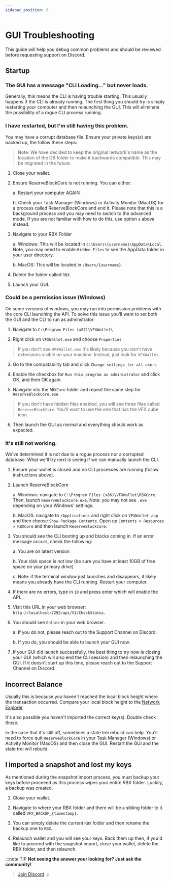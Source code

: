 ```yaml
---
sidebar_position: 6
---
```


# GUI Troubleshooting

This guide will help you debug common problems and should be reviewed before requesting support on Discord.

## Startup

### The GUI has a message "CLI Loading..." but never loads.

Generally, this means the CLI is having trouble starting. This usually happens if the CLI is already running.
The first thing you should try is simply restarting your computer and then relaunching the GUI. This will eliminate the possibility of a rogue CLI process running.

### I have restarted, but I'm still having this problem.

You may have a corrupt database file. Ensure your private keys(s) are backed up, the follow these steps:

> Note: We have decided to keep the original network's name as the location of the DB folder to make it backwards compatible. This may be migrated in the future.

1. Close your wallet.

2. Ensure ReserveBlockCore is not running. You can either:

    a. Restart your computer AGAIN

    b. Check your Task Manager (Windows) or Activity Monitor (MacOS) for a process called ReserveBlockCore and end it. Please note that this is a background process and you may need to switch to the advanced mode. If you are not familiar with how to do this, use option `a` above instead.

3. Navigate to your RBX Folder


    a. Windows: This will be located in `C:\Users\{username}\AppData\Local`. Note, you may need to enable `Hidden Files` to see the AppData folder in your user directory.

    b. MacOS: This will be located in `/Users/{username}`.

4. Delete the folder called `RBX`.

5. Launch your GUI.

### Could be a permission issue (Windows)

On some versions of windows, you may run into permission problems with the core CLI launching the API. To solve this issue you'll want to set both the GUI and the CLI to run as adminstrator:

1. Navigate to `C:\Program Files (x87)\VFXWallet\`

2. Right click on `VFXWallet.exe` and choose `Properties`
> If you don't see `VFXWallet.exe` it's likely because you don't have extensions visible on your machine. Instead, just look for `VFXWallet`.

3. Go to the compatability tab and click `Change settings for all users`

4. Enable the checkbox for `Run this program as administrator` and click OK, and then OK again.

5. Navigate into the `RBXCore` folder and repeat the same step for `ReserveBlockCore.exe`
> If you don't have hidden files enabled, you will see three files called `ReserveBlockCore`. You'll want to use the one that has the VFX cube icon.

6. Then launch the GUI as normal and everything should work as expected.

### It's still not working.

We've determined it is not due to a rogue process nor a corrupted database. What we'll try next is seeing if we can manually launch the CLI.

1. Ensure your wallet is closed and no CLI processes are running (follow instructions above).

2. Launch ReserveBlockCore

    a. Windows: navigate to `C:\Program Files (x86)\VFXWallet\RBXCore`. Then, launch `ReserveBlockCore.exe`. Note: you may not see `.exe` depending on your Windows' settings.

    b. MacOS: navigate to `/Applications` and right click on `VFXWallet.app` and then choose `Show Package Contents`. Open up `Contents > Resources > RBXCore` and then launch `ReserveBlockCore`.

3. You should see the CLI booting up and blocks coming in. If an error message occurs, check the following:

    a. You are on latest version

    b. Your disk space is not low (be sure you have at least 10GB of free space on your primary drive)

    c. Note: if the terminal window just launches and disappears, it likely means you already have the CLI running. Restart your computer.

4. If there are no errors, type in `10` and press enter which will enable the API.

5. Visit this URL in your web browser: `http://localhost:7292/api/V1/CheckStatus`. 

6. You should see `Online` in your web browser. 

    a. If you do not, please reach out to the Support Channel on Discord.
    
    b. If you do, you should be able to launch your GUI now.

7. If your GUI did launch successfully, the best thing to try now is closing your GUI (which will also end the CLI session) and then relaunching the GUI. If it doesn't start up this time, please reach out to the Support Channel on Discord.  
    

## Incorrect Balance

Usually this is because you haven't reached the local block height where the transaction occurred. Compare your local block height to the [Network Explorer](https://spyglass.verifiedx.io).

It's also possible you haven't imported the correct key(s). Double check those.

In the case that it's still off, sometimes a state trei rebuild can help. You'll need to force quit `ReserveBlockCore` in your Task Manager (Windows) or Activity Monitor (MacOS) and then close the GUI. Restart the GUI and the state trei will rebuild.

## I imported a snapshot and lost my keys

As mentioned during the snapshot import process, you must backup your keys before proceeed as this process wipes your entire RBX folder. Luckily, a backup was created. 

1. Close your wallet.

2. Navigate to where your RBX folder and there will be a sibling folder to it called `VFX_BACKUP_{timestamp}`. 

3. You can simply delete the current `RBX` folder and then rename the backup one to `RBX`.

4. Relaunch wallet and you will see your keys. Back them up then, if you'd like to proceed with the snapshot import, close your wallet, delete the RBX folder, and then relaunch.


:::note TIP
**Not seeing the answer your looking for? Just ask the community!**
> <a href="https://discord.gg/7cd5ebDQCj">Join Discord</a>
:::